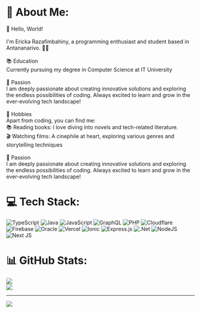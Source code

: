 # 💫 About Me:
👋 Hello, World!<br><br>I'm Ericka Razafimbahiny, a programming enthusiast and student based in Antananarivo. 👨‍💻<br><br>📚 Education<br>Currently pursuing my degree in Computer Science at IT University<br><br>🌟 Passion<br>I am deeply passionate about creating innovative solutions and exploring the endless possibilities of coding. Always excited to learn and grow in the ever-evolving tech landscape!<br><br>📖 Hobbies<br>Apart from coding, you can find me:<br>    📚 Reading books: I love diving into novels and tech-related literature.<br>    🎬 Watching films: A cinephile at heart, exploring various genres and storytelling techniques<br><br>🌟 Passion<br>I am deeply passionate about creating innovative solutions and exploring the endless possibilities of coding. Always excited to learn and grow in the ever-evolving tech landscape!
<br>


# 💻 Tech Stack:
![TypeScript](https://img.shields.io/badge/typescript-%23007ACC.svg?style=for-the-badge&logo=typescript&logoColor=white) ![Java](https://img.shields.io/badge/java-%23ED8B00.svg?style=for-the-badge&logo=openjdk&logoColor=white) ![JavaScript](https://img.shields.io/badge/javascript-%23323330.svg?style=for-the-badge&logo=javascript&logoColor=%23F7DF1E) ![GraphQL](https://img.shields.io/badge/-GraphQL-E10098?style=for-the-badge&logo=graphql&logoColor=white) ![PHP](https://img.shields.io/badge/php-%23777BB4.svg?style=for-the-badge&logo=php&logoColor=white) ![Cloudflare](https://img.shields.io/badge/Cloudflare-F38020?style=for-the-badge&logo=Cloudflare&logoColor=white) ![Firebase](https://img.shields.io/badge/firebase-%23039BE5.svg?style=for-the-badge&logo=firebase) ![Oracle](https://img.shields.io/badge/Oracle-F80000?style=for-the-badge&logo=oracle&logoColor=white) ![Vercel](https://img.shields.io/badge/vercel-%23000000.svg?style=for-the-badge&logo=vercel&logoColor=white) ![Ionic](https://img.shields.io/badge/Ionic-%233880FF.svg?style=for-the-badge&logo=Ionic&logoColor=white) ![Express.js](https://img.shields.io/badge/express.js-%23404d59.svg?style=for-the-badge&logo=express&logoColor=%2361DAFB) ![.Net](https://img.shields.io/badge/.NET-5C2D91?style=for-the-badge&logo=.net&logoColor=white) ![NodeJS](https://img.shields.io/badge/node.js-6DA55F?style=for-the-badge&logo=node.js&logoColor=white) ![Next JS](https://img.shields.io/badge/Next-black?style=for-the-badge&logo=next.js&logoColor=white)
# 📊 GitHub Stats:
![](https://github-readme-stats.vercel.app/api?username=NasoloEricka&theme=gruvbox&hide_border=false&include_all_commits=true&count_private=false)<br/>
![](https://github-readme-streak-stats.herokuapp.com/?user=NasoloEricka&theme=gruvbox&hide_border=false)<br/>


---
[![](https://visitcount.itsvg.in/api?id=NasoloEricka&icon=0&color=0)](https://visitcount.itsvg.in)

<!-- Proudly created with GPRM ( https://gprm.itsvg.in ) -->
